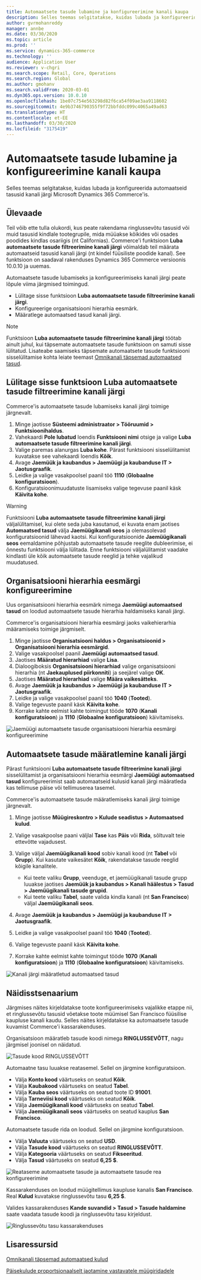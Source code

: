 ```yaml
---
title: Automaatsete tasude lubamine ja konfigureerimine kanali kaupa
description: Selles teemas selgitatakse, kuidas lubada ja konfigureerida automaatseid tasusid kanali järgi Microsoft Dynamics 365 Commerce'is.
author: gvrmohanreddy
manager: annbe
ms.date: 03/30/2020
ms.topic: article
ms.prod: ''
ms.service: dynamics-365-commerce
ms.technology: ''
audience: Application User
ms.reviewer: v-chgri
ms.search.scope: Retail, Core, Operations
ms.search.region: Global
ms.author: gmohanv
ms.search.validFrom: 2020-03-01
ms.dyn365.ops.version: 10.0.10
ms.openlocfilehash: 1be07c754e563298d82f6ca54f09ae3aa9118602
ms.sourcegitcommit: 4e9b3746790355f9f72bbfddc099c4065a49ad63
ms.translationtype: HT
ms.contentlocale: et-EE
ms.lasthandoff: 03/30/2020
ms.locfileid: "3175419"
---
```

# <a name="enable-and-configure-auto-charges-by-channel"></a>Automaatsete tasude lubamine ja konfigureerimine kanali kaupa

Selles teemas selgitatakse, kuidas lubada ja konfigureerida automaatseid tasusid kanali järgi Microsoft Dynamics 365 Commerce'is.

## <a name="overview"></a>Ülevaade

Teil võib ette tulla olukordi, kus peate rakendama ringlussevõtu tasusid või muid tasusid kindlale tootegrupile, mida müüakse kõikides või osades poodides kindlas osariigis (nt Californias). Commerce'i funktsioon **Luba automaatsete tasude filtreerimine kanali järgi** võimaldab teil määrata automaatseid tasusid kanali järgi (nt kindel füüsiliste poodide kanal). See funktsioon on saadaval rakenduses Dynamics 365 Commerce versioonis 10.0.10 ja uuemas.

Automaatsete tasude lubamiseks ja konfigureerimiseks kanali järgi peate lõpule viima järgmised toimingud.

- Lülitage sisse funktsioon **Luba automaatsete tasude filtreerimine kanali järgi**.
- Konfigureerige organisatsiooni hierarhia eesmärk.
- Määratlege automaatsed tasud kanali järgi.

> [!NOTE]
> Funktsioon **Luba automaatsete tasude filtreerimine kanali järgi** töötab ainult juhul, kui täpsemate automaatsete tasude funktsioon on samuti sisse lülitatud. Lisateabe saamiseks täpsemate automaatsete tasude funktsiooni sisselülitamise kohta leiate teemast [Omnikanali täpsemad automaatsed tasud](omni-auto-charges.md).

## <a name="turn-on-the-enable-filter-auto-charges-by-channel-feature"></a>Lülitage sisse funktsioon Luba automaatsete tasude filtreerimine kanali järgi

Commerce'is automaatsete tasude lubamiseks kanali järgi toimige järgnevalt.

1. Minge jaotisse **Süsteemi administraator \> Tööruumid \> Funktsioonihaldus**.
1. Vahekaardi **Pole lubatud** loendis **Funktsiooni nimi** otsige ja valige **Luba automaatsete tasude filtreerimine kanali järgi**.
1. Valige paremas alanurgas **Luba kohe**. Pärast funktsiooni sisselülitamist kuvatakse see vahekaardi loendis **Kõik**.
1. Avage **Jaemüük ja kaubandus \> Jaemüügi ja kaubanduse IT \> Jaotusgraafik**.
1. Leidke ja valige vasakpoolsel paanil töö **1110** (**Globaalne konfiguratsioon**).
1. Konfiguratsioonimuudatuste lisamiseks valige tegevuse paanil käsk **Käivita kohe**.

> [!WARNING]
> Funktsiooni **Luba automaatsete tasude filtreerimine kanali järgi** väljalülitamisel, kui olete seda juba kasutanud, ei kuvata enam jaotises **Automaatsed tasud** välja **Jaemüügikanali seos** ja olemasolevad konfiguratsioonid lähevad kaotsi. Kui konfiguratsioonide **Jaemüügikanali seos** eemaldamine põhjustab automaatsete tasude reeglite dubleerimise, ei õnnestu funktsiooni välja lülitada. Enne funktsiooni väljalülitamist vaadake kindlasti üle kõik automaatsete tasude reeglid ja tehke vajalikud muudatused.

## <a name="configure-the-organization-hierarchy-purpose"></a>Organisatsiooni hierarhia eesmärgi konfigureerimine

Uus organisatsiooni hierarhia eesmärk nimega **Jaemüügi automaatsed tasud** on loodud automaatsete tasude hierarhia haldamiseks kanali järgi.

Commerce'is organisatsiooni hierarhia eesmärgi jaoks vaikehierarhia määramiseks toimige järgmiselt.
        
1. Minge jaotisse **Organisatsiooni haldus \> Organisatsioonid \> Organisatsiooni hierarhia eesmärgid**.
1. Valige vasakpoolsel paanil **Jaemüügi automaatsed tasud**.
1. Jaotises **Määratud hierarhiad** valige **Lisa**.
1. Dialoogiboksis **Organisatsiooni hierarhiad** valige organisatsiooni hierarhia (nt **Jaekauplused piirkonniti**) ja seejärel valige **OK**.
1. Jaotises **Määratud hierarhiad** valige **Määra vaikesätteks**.
1. Avage **Jaemüük ja kaubandus \> Jaemüügi ja kaubanduse IT \> Jaotusgraafik**.
1. Leidke ja valige vasakpoolsel paanil töö **1040** (**Tooted**).
1. Valige tegevuste paanil käsk **Käivita kohe**.
1. Korrake kahte eelmist kahte toimingut tööde **1070** (**Kanali konfiguratsioon**) ja **1110** (**Globaalne konfiguratsioon**) käivitamiseks.

![Jaemüügi automaatsete tasude organisatsiooni hierarhia eesmärgi konfigureerimine](media/Auto-charges-org-hierarchy-purpose.png)

## <a name="define-auto-charges-by-channel"></a>Automaatsete tasude määratlemine kanali järgi

Pärast funktsiooni **Luba automaatsete tasude filtreerimine kanali järgi** sisselülitamist ja organisatsiooni hierarhia eesmärgi **Jaemüügi automaatsed tasud** konfigureerimist saab automaatseid kulusid kanali järgi määratleda kas tellimuse päise või tellimuserea tasemel.

Commerce'is automaatsete tasude määratlemiseks kanali järgi toimige järgnevalt.

1. Minge jaotisse **Müügireskontro \> Kulude seadistus \> Automaatsed kulud**.
1. Valige vasakpoolse paani väljlal **Tase** kas **Päis** või **Rida**, sõltuvalt teie ettevõtte vajadusest.
1. Valige väljal **Jaemüügikanali kood** sobiv kanali kood (nt **Tabel** või **Grupp**). Kui kasutate vaikesätet **Kõik**, rakendatakse tasude reeglid kõigile kanalitele.

    - Kui teete valiku **Grupp**, veenduge, et jaemüügikanali tasude grupp luuakse jaotises **Jaemüük ja kaubandus \> Kanali häälestus \> Tasud \> Jaemüügikanali tasude grupid**.
    - Kui teete valiku **Tabel**, saate valida kindla kanali (nt **San Francisco**) väljal **Jaemüügikanali seos**.

1. Avage **Jaemüük ja kaubandus \> Jaemüügi ja kaubanduse IT \> Jaotusgraafik**.
1. Leidke ja valige vasakpoolsel paanil töö **1040** (**Tooted**).
1. Valige tegevuste paanil käsk **Käivita kohe**.
1. Korrake kahte eelmist kahte toimingut tööde **1070** (**Kanali konfiguratsioon**) ja **1110** (**Globaalne konfiguratsioon**) käivitamiseks.
    
![Kanali järgi määratletud automaatsed tasud](media/Auto-charges-line-charge-by-channel.png)

## <a name="example-scenario"></a>Näidisstsenaarium

Järgmises näites kirjeldatakse toote konfigureerimiseks vajalikke etappe nii, et ringlussevõtu tasusid võetakse toote müümisel San Francisco füüsilise kaupluse kanali kaudu. Selles näites kirjeldatakse ka automaatsete tasude kuvamist Commerce'i kassarakenduses.

Organisatsioon määratleb tasude koodi nimega **RINGLUSSEVÕTT**, nagu järgmisel joonisel on näidatud.

![Tasude kood RINGLUSSEVÕTT](media/Auto-charges-charge-code.png)

Automaatne tasu luuakse reatasemel. Sellel on järgmine konfiguratsioon.

- Välja **Konto kood** väärtuseks on seatud **Kõik**.
- Välja **Kaubakood** väärtuseks on seatud **Tabel**.
- Välja **Kauba seos** väärtuseks on seatud toote ID **91001**.
- Välja **Tarneviisi kood** väärtuseks on seatud **Kõik**.
- Välja **Jaemüügikanali kood** väärtuseks on seatud **Tabel**.
- Välja **Jaemüügikanali seos** väärtuseks on seatud kauplus **San Francisco**.

Automaatsete tasude rida on loodud. Sellel on järgmine konfiguratsioon.

- Välja **Valuuta** väärtuseks on seatud **USD**.
- Välja **Tasude kood** väärtuseks on seatud **RINGLUSSEVÕTT**.
- Välja **Kategooria** väärtuseks on seatud **Fikseeritud**.
- Välja **Tasud** väärtuseks on seatud **6,25 $**.

![Reataseme automaatsete tasude ja automaatsete tasude rea konfigureerimine](media/Auto-charges-recyclingfee-line-fee.png)

Kassarakenduses on loodud müügitellimus kaupluse kanalis **San Francisco**. Real **Kulud** kuvatakse ringlussevõtu tasu **6,25 $**.

Valides kassarakenduses **Kande suvandid \> Tasud \> Tasude haldamine** saate vaadata tasude koodi ja ringlussevõtu tasu kirjeldust.

![Ringlussevõtu tasu kassarakenduses](media/pos-auto-charges-recyclingfee-line-fee.png)

## <a name="additional-resources"></a>Lisaressursid

[Omnikanali täpsemad automaatsed kulud](omni-auto-charges.md)

[Päisekulude proportsionaalselt jaotamine vastavatele müügiridadele](pro-rate-charges-matching-lines.md)
